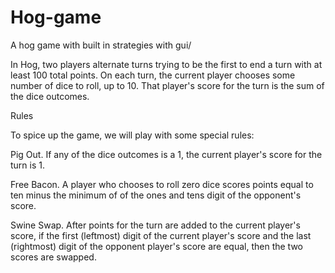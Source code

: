 # Hog-game

A hog game with built in strategies with gui/

In Hog, two players alternate turns trying to be the first to end a turn with at least 100 total points. On each turn, the current player chooses some number of dice to roll, up to 10. That player's score for the turn is the sum of the dice outcomes.

Rules

To spice up the game, we will play with some special rules:

Pig Out. If any of the dice outcomes is a 1, the current player's score for the turn is 1.

Free Bacon. A player who chooses to roll zero dice scores points equal to ten minus the minimum of of the ones and tens digit of the opponent's score.

Swine Swap. After points for the turn are added to the current player's score, if the first (leftmost) digit of the current player's score and the last (rightmost) digit of the opponent player's score are equal, then the two scores are swapped.
